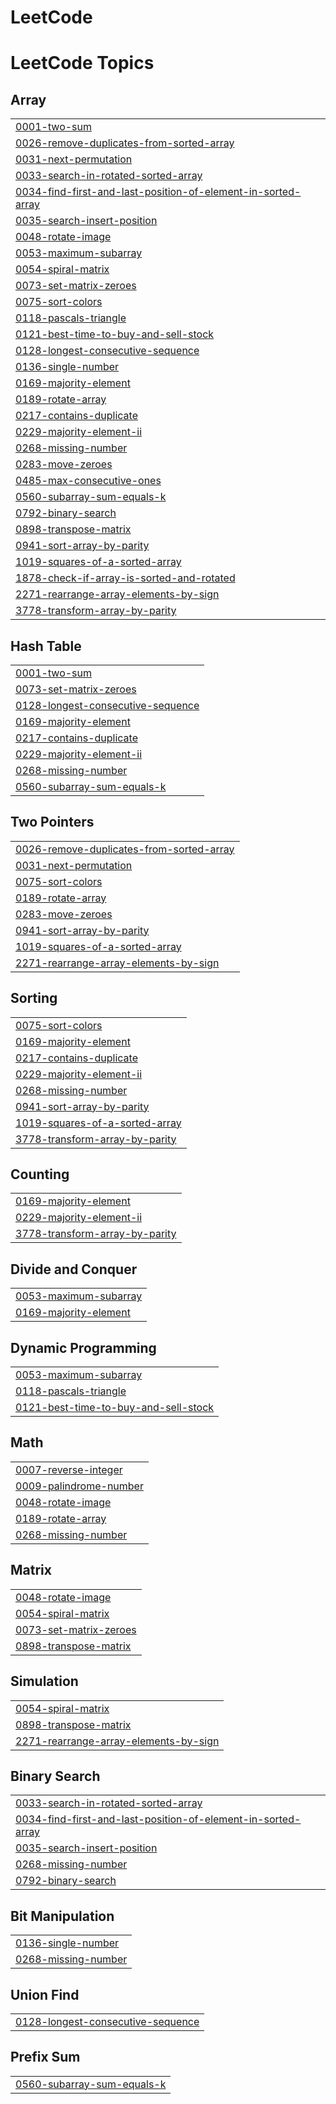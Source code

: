 # LeetCode
<!---LeetCode Topics Start-->
# LeetCode Topics
## Array
|  |
| ------- |
| [0001-two-sum](https://github.com/pradeepkumarputi/LeetCode/tree/master/0001-two-sum) |
| [0026-remove-duplicates-from-sorted-array](https://github.com/pradeepkumarputi/LeetCode/tree/master/0026-remove-duplicates-from-sorted-array) |
| [0031-next-permutation](https://github.com/pradeepkumarputi/LeetCode/tree/master/0031-next-permutation) |
| [0033-search-in-rotated-sorted-array](https://github.com/pradeepkumarputi/LeetCode/tree/master/0033-search-in-rotated-sorted-array) |
| [0034-find-first-and-last-position-of-element-in-sorted-array](https://github.com/pradeepkumarputi/LeetCode/tree/master/0034-find-first-and-last-position-of-element-in-sorted-array) |
| [0035-search-insert-position](https://github.com/pradeepkumarputi/LeetCode/tree/master/0035-search-insert-position) |
| [0048-rotate-image](https://github.com/pradeepkumarputi/LeetCode/tree/master/0048-rotate-image) |
| [0053-maximum-subarray](https://github.com/pradeepkumarputi/LeetCode/tree/master/0053-maximum-subarray) |
| [0054-spiral-matrix](https://github.com/pradeepkumarputi/LeetCode/tree/master/0054-spiral-matrix) |
| [0073-set-matrix-zeroes](https://github.com/pradeepkumarputi/LeetCode/tree/master/0073-set-matrix-zeroes) |
| [0075-sort-colors](https://github.com/pradeepkumarputi/LeetCode/tree/master/0075-sort-colors) |
| [0118-pascals-triangle](https://github.com/pradeepkumarputi/LeetCode/tree/master/0118-pascals-triangle) |
| [0121-best-time-to-buy-and-sell-stock](https://github.com/pradeepkumarputi/LeetCode/tree/master/0121-best-time-to-buy-and-sell-stock) |
| [0128-longest-consecutive-sequence](https://github.com/pradeepkumarputi/LeetCode/tree/master/0128-longest-consecutive-sequence) |
| [0136-single-number](https://github.com/pradeepkumarputi/LeetCode/tree/master/0136-single-number) |
| [0169-majority-element](https://github.com/pradeepkumarputi/LeetCode/tree/master/0169-majority-element) |
| [0189-rotate-array](https://github.com/pradeepkumarputi/LeetCode/tree/master/0189-rotate-array) |
| [0217-contains-duplicate](https://github.com/pradeepkumarputi/LeetCode/tree/master/0217-contains-duplicate) |
| [0229-majority-element-ii](https://github.com/pradeepkumarputi/LeetCode/tree/master/0229-majority-element-ii) |
| [0268-missing-number](https://github.com/pradeepkumarputi/LeetCode/tree/master/0268-missing-number) |
| [0283-move-zeroes](https://github.com/pradeepkumarputi/LeetCode/tree/master/0283-move-zeroes) |
| [0485-max-consecutive-ones](https://github.com/pradeepkumarputi/LeetCode/tree/master/0485-max-consecutive-ones) |
| [0560-subarray-sum-equals-k](https://github.com/pradeepkumarputi/LeetCode/tree/master/0560-subarray-sum-equals-k) |
| [0792-binary-search](https://github.com/pradeepkumarputi/LeetCode/tree/master/0792-binary-search) |
| [0898-transpose-matrix](https://github.com/pradeepkumarputi/LeetCode/tree/master/0898-transpose-matrix) |
| [0941-sort-array-by-parity](https://github.com/pradeepkumarputi/LeetCode/tree/master/0941-sort-array-by-parity) |
| [1019-squares-of-a-sorted-array](https://github.com/pradeepkumarputi/LeetCode/tree/master/1019-squares-of-a-sorted-array) |
| [1878-check-if-array-is-sorted-and-rotated](https://github.com/pradeepkumarputi/LeetCode/tree/master/1878-check-if-array-is-sorted-and-rotated) |
| [2271-rearrange-array-elements-by-sign](https://github.com/pradeepkumarputi/LeetCode/tree/master/2271-rearrange-array-elements-by-sign) |
| [3778-transform-array-by-parity](https://github.com/pradeepkumarputi/LeetCode/tree/master/3778-transform-array-by-parity) |
## Hash Table
|  |
| ------- |
| [0001-two-sum](https://github.com/pradeepkumarputi/LeetCode/tree/master/0001-two-sum) |
| [0073-set-matrix-zeroes](https://github.com/pradeepkumarputi/LeetCode/tree/master/0073-set-matrix-zeroes) |
| [0128-longest-consecutive-sequence](https://github.com/pradeepkumarputi/LeetCode/tree/master/0128-longest-consecutive-sequence) |
| [0169-majority-element](https://github.com/pradeepkumarputi/LeetCode/tree/master/0169-majority-element) |
| [0217-contains-duplicate](https://github.com/pradeepkumarputi/LeetCode/tree/master/0217-contains-duplicate) |
| [0229-majority-element-ii](https://github.com/pradeepkumarputi/LeetCode/tree/master/0229-majority-element-ii) |
| [0268-missing-number](https://github.com/pradeepkumarputi/LeetCode/tree/master/0268-missing-number) |
| [0560-subarray-sum-equals-k](https://github.com/pradeepkumarputi/LeetCode/tree/master/0560-subarray-sum-equals-k) |
## Two Pointers
|  |
| ------- |
| [0026-remove-duplicates-from-sorted-array](https://github.com/pradeepkumarputi/LeetCode/tree/master/0026-remove-duplicates-from-sorted-array) |
| [0031-next-permutation](https://github.com/pradeepkumarputi/LeetCode/tree/master/0031-next-permutation) |
| [0075-sort-colors](https://github.com/pradeepkumarputi/LeetCode/tree/master/0075-sort-colors) |
| [0189-rotate-array](https://github.com/pradeepkumarputi/LeetCode/tree/master/0189-rotate-array) |
| [0283-move-zeroes](https://github.com/pradeepkumarputi/LeetCode/tree/master/0283-move-zeroes) |
| [0941-sort-array-by-parity](https://github.com/pradeepkumarputi/LeetCode/tree/master/0941-sort-array-by-parity) |
| [1019-squares-of-a-sorted-array](https://github.com/pradeepkumarputi/LeetCode/tree/master/1019-squares-of-a-sorted-array) |
| [2271-rearrange-array-elements-by-sign](https://github.com/pradeepkumarputi/LeetCode/tree/master/2271-rearrange-array-elements-by-sign) |
## Sorting
|  |
| ------- |
| [0075-sort-colors](https://github.com/pradeepkumarputi/LeetCode/tree/master/0075-sort-colors) |
| [0169-majority-element](https://github.com/pradeepkumarputi/LeetCode/tree/master/0169-majority-element) |
| [0217-contains-duplicate](https://github.com/pradeepkumarputi/LeetCode/tree/master/0217-contains-duplicate) |
| [0229-majority-element-ii](https://github.com/pradeepkumarputi/LeetCode/tree/master/0229-majority-element-ii) |
| [0268-missing-number](https://github.com/pradeepkumarputi/LeetCode/tree/master/0268-missing-number) |
| [0941-sort-array-by-parity](https://github.com/pradeepkumarputi/LeetCode/tree/master/0941-sort-array-by-parity) |
| [1019-squares-of-a-sorted-array](https://github.com/pradeepkumarputi/LeetCode/tree/master/1019-squares-of-a-sorted-array) |
| [3778-transform-array-by-parity](https://github.com/pradeepkumarputi/LeetCode/tree/master/3778-transform-array-by-parity) |
## Counting
|  |
| ------- |
| [0169-majority-element](https://github.com/pradeepkumarputi/LeetCode/tree/master/0169-majority-element) |
| [0229-majority-element-ii](https://github.com/pradeepkumarputi/LeetCode/tree/master/0229-majority-element-ii) |
| [3778-transform-array-by-parity](https://github.com/pradeepkumarputi/LeetCode/tree/master/3778-transform-array-by-parity) |
## Divide and Conquer
|  |
| ------- |
| [0053-maximum-subarray](https://github.com/pradeepkumarputi/LeetCode/tree/master/0053-maximum-subarray) |
| [0169-majority-element](https://github.com/pradeepkumarputi/LeetCode/tree/master/0169-majority-element) |
## Dynamic Programming
|  |
| ------- |
| [0053-maximum-subarray](https://github.com/pradeepkumarputi/LeetCode/tree/master/0053-maximum-subarray) |
| [0118-pascals-triangle](https://github.com/pradeepkumarputi/LeetCode/tree/master/0118-pascals-triangle) |
| [0121-best-time-to-buy-and-sell-stock](https://github.com/pradeepkumarputi/LeetCode/tree/master/0121-best-time-to-buy-and-sell-stock) |
## Math
|  |
| ------- |
| [0007-reverse-integer](https://github.com/pradeepkumarputi/LeetCode/tree/master/0007-reverse-integer) |
| [0009-palindrome-number](https://github.com/pradeepkumarputi/LeetCode/tree/master/0009-palindrome-number) |
| [0048-rotate-image](https://github.com/pradeepkumarputi/LeetCode/tree/master/0048-rotate-image) |
| [0189-rotate-array](https://github.com/pradeepkumarputi/LeetCode/tree/master/0189-rotate-array) |
| [0268-missing-number](https://github.com/pradeepkumarputi/LeetCode/tree/master/0268-missing-number) |
## Matrix
|  |
| ------- |
| [0048-rotate-image](https://github.com/pradeepkumarputi/LeetCode/tree/master/0048-rotate-image) |
| [0054-spiral-matrix](https://github.com/pradeepkumarputi/LeetCode/tree/master/0054-spiral-matrix) |
| [0073-set-matrix-zeroes](https://github.com/pradeepkumarputi/LeetCode/tree/master/0073-set-matrix-zeroes) |
| [0898-transpose-matrix](https://github.com/pradeepkumarputi/LeetCode/tree/master/0898-transpose-matrix) |
## Simulation
|  |
| ------- |
| [0054-spiral-matrix](https://github.com/pradeepkumarputi/LeetCode/tree/master/0054-spiral-matrix) |
| [0898-transpose-matrix](https://github.com/pradeepkumarputi/LeetCode/tree/master/0898-transpose-matrix) |
| [2271-rearrange-array-elements-by-sign](https://github.com/pradeepkumarputi/LeetCode/tree/master/2271-rearrange-array-elements-by-sign) |
## Binary Search
|  |
| ------- |
| [0033-search-in-rotated-sorted-array](https://github.com/pradeepkumarputi/LeetCode/tree/master/0033-search-in-rotated-sorted-array) |
| [0034-find-first-and-last-position-of-element-in-sorted-array](https://github.com/pradeepkumarputi/LeetCode/tree/master/0034-find-first-and-last-position-of-element-in-sorted-array) |
| [0035-search-insert-position](https://github.com/pradeepkumarputi/LeetCode/tree/master/0035-search-insert-position) |
| [0268-missing-number](https://github.com/pradeepkumarputi/LeetCode/tree/master/0268-missing-number) |
| [0792-binary-search](https://github.com/pradeepkumarputi/LeetCode/tree/master/0792-binary-search) |
## Bit Manipulation
|  |
| ------- |
| [0136-single-number](https://github.com/pradeepkumarputi/LeetCode/tree/master/0136-single-number) |
| [0268-missing-number](https://github.com/pradeepkumarputi/LeetCode/tree/master/0268-missing-number) |
## Union Find
|  |
| ------- |
| [0128-longest-consecutive-sequence](https://github.com/pradeepkumarputi/LeetCode/tree/master/0128-longest-consecutive-sequence) |
## Prefix Sum
|  |
| ------- |
| [0560-subarray-sum-equals-k](https://github.com/pradeepkumarputi/LeetCode/tree/master/0560-subarray-sum-equals-k) |
<!---LeetCode Topics End-->